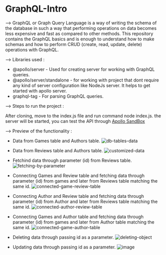 # GraphQL-Intro

--> GraphQL or Graph Query Language is a way of writing the schema of the database in such a way that performing operations on data becomes less expensive and fast as compared to other methods. 
This repository contains the GraphQL basics and is enough to understand how to make schemas and how to perform CRUD (create, read, update, delete) operations with GraphQL. 

--> Libraries used :
  - @apollo/server - Used for creating server for working with GraphQL queries.
  - @apollo/server/standalone - for working with project that dont require any kind of server configuration like NodeJs server. It helps to get started with apollo server.
  - graphql-tag - For parsing GraphQL queries.

--> Steps to run the project :

  After cloning, move to the index.js file and run command node index.js. the server will be started, you can test the API through [Apollo SandBox](https://studio.apollographql.com/sandbox/explorer/)

--> Preview of the functionality :

  - Data from Games table and Authors table.
  ![db-tables-data](https://github.com/siddhapurahet/GraphQL-Intro/assets/84630752/372d916d-17ac-473b-b23b-00fd05c2764f)


  - Data from Reviews table and Authors table.
  ![customized-data](https://github.com/siddhapurahet/GraphQL-Intro/assets/84630752/d0ff0fee-b064-4127-b60b-39b434776b73)


  - Fetchind data through parameter (id) from Reviews table.
  ![fetching-by-parameter](https://github.com/siddhapurahet/GraphQL-Intro/assets/84630752/fa112b83-a90f-440b-b656-730628df9489)


  - Connecting Games and Review table and fetching data through parameter (id) from games and later from Reviews table matching the same id.
  ![connected-game-review-table](https://github.com/siddhapurahet/GraphQL-Intro/assets/84630752/ad4b17a2-fbb3-4af5-b534-85737d07b785)


  - Connecting Author and Review table and fetching data through parameter (id) from Author and later from Reviews table matching the same id.
  ![connected-author-review-table](https://github.com/siddhapurahet/GraphQL-Intro/assets/84630752/96dcdb49-99ee-48c7-804a-4ad022cfe9a3)


  - Connecting Games and Author table and fetching data through parameter (id) from games and later from Author table matching the same id.
  ![connected-game-author-table](https://github.com/siddhapurahet/GraphQL-Intro/assets/84630752/3035735a-fdaa-437a-947d-d71a2cdecec5)


  - Deleting data through passing id as a parameter.
  ![deleting-object](https://github.com/siddhapurahet/GraphQL-Intro/assets/84630752/add18b08-490b-417b-a236-0282d9cf8969)


  - Updating data through passing id as a parameter.
  ![image](https://github.com/siddhapurahet/GraphQL-Intro/assets/84630752/bb20171e-d98d-4d10-87e9-0b61da7f8435)




